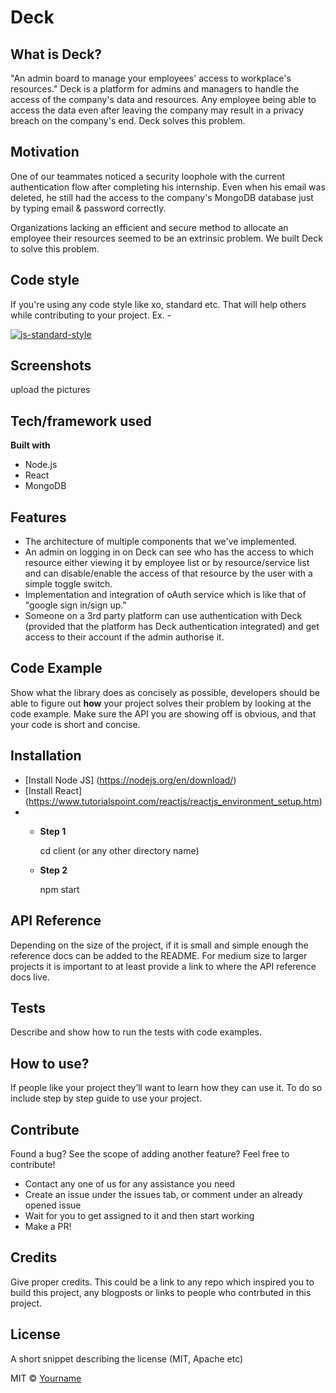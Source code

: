 # Deck

## What is Deck?
"An admin board to manage your employees' access to workplace's resources."
Deck is a platform for admins and managers to handle the access of the company's data and resources. Any employee being able to access the data even after leaving the company may result in a privacy breach on the company's end. Deck solves this problem.

## Motivation
One of our teammates noticed a security loophole with the current authentication flow after completing his internship. Even when his email was deleted, he still had the access to the company's MongoDB database just by typing email & password correctly. 

Organizations lacking an efficient and secure method to allocate an employee their resources seemed to be an extrinsic problem. We built Deck to solve this problem.


## Code style
If you're using any code style like xo, standard etc. That will help others while contributing to your project. Ex. -

[![js-standard-style](https://img.shields.io/badge/code%20style-standard-brightgreen.svg?style=flat)](https://github.com/feross/standard)
 
## Screenshots
upload the pictures

## Tech/framework used

<b>Built with</b>
- Node.js
- React
- MongoDB

## Features

- The architecture of multiple components that we've implemented.
- An admin on logging in on Deck can see who has the access to which resource either viewing it by employee list or by resource/service list and can disable/enable the access of that resource by the user with a simple toggle switch.
- Implementation and integration of oAuth service which is like that of "google sign in/sign up."
- Someone on a 3rd party platform can use authentication with Deck (provided that the platform has Deck authentication integrated) and get access to their account if the admin authorise it.

## Code Example
Show what the library does as concisely as possible, developers should be able to figure out **how** your project solves their problem by looking at the code example. Make sure the API you are showing off is obvious, and that your code is short and concise.

## Installation

- [Install Node JS] (https://nodejs.org/en/download/)
- [Install React] (https://www.tutorialspoint.com/reactjs/reactjs_environment_setup.htm)
- 
    - **Step 1** 

      cd client (or any other directory name)
      
    - **Step 2** 

      npm start
      
## API Reference

Depending on the size of the project, if it is small and simple enough the reference docs can be added to the README. For medium size to larger projects it is important to at least provide a link to where the API reference docs live.

## Tests
Describe and show how to run the tests with code examples.

## How to use?
If people like your project they’ll want to learn how they can use it. To do so include step by step guide to use your project.

## Contribute

Found a bug? See the scope of adding another feature? Feel free to contribute!

- Contact any one of us for any assistance you need
- Create an issue under the issues tab, or comment under an already opened issue
- Wait for you to get assigned to it and then start working
- Make a PR!

## Credits
Give proper credits. This could be a link to any repo which inspired you to build this project, any blogposts or links to people who contrbuted in this project. 

## License
A short snippet describing the license (MIT, Apache etc)

MIT © [Yourname]()
